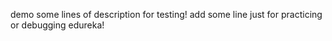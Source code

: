 demo
some lines of description for testing!
add some line just for practicing or debugging
edureka!
